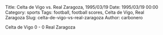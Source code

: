 Title: Celta de Vigo vs. Real Zaragoza, 1995/03/19
Date: 1995/03/19 00:00
Category: sports
Tags: football, football scores, Celta de Vigo, Real Zaragoza
Slug: celta-de-vigo-vs-real-zaragoza
Author: carbonero


Celta de Vigo 0 - 0 Real Zaragoza
